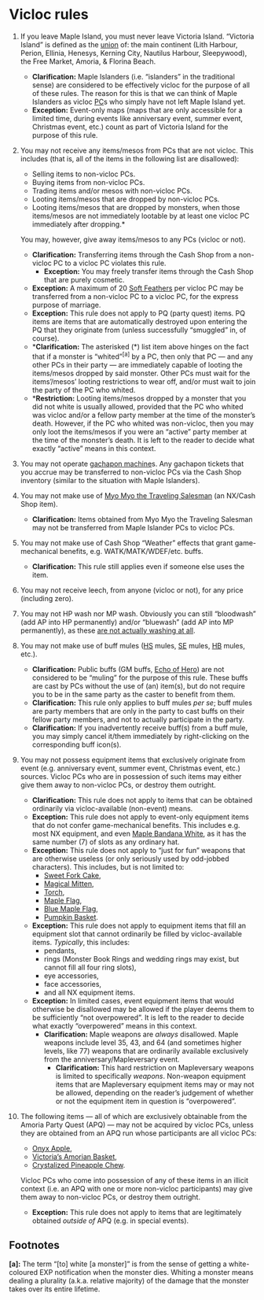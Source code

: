 # Vicloc rules

1. If you leave Maple Island, you must never leave Victoria Island. “Victoria
   Island” is defined as the [union][union] of: the main continent (Lith
   Harbour, Perion, Ellinia, Henesys, Kerning City, Nautilus Harbour,
   Sleepywood), the Free Market, Amoria, & Florina Beach.
    - **Clarification:** Maple Islanders (i\.e. “islanders” in the traditional
      sense) are considered to be effectively vicloc for the purpose of all of
      these rules. The reason for this is that we can think of Maple Islanders
      as vicloc [PC](https://en.wikipedia.org/wiki/Player_character)s who
      simply have not left Maple Island yet.
    - **Exception:** Event-only maps (maps that are only accessible for a
      limited time, during events like anniversary event, summer event,
      Christmas event, etc.) count as part of Victoria Island for the purpose
      of this rule.
2. You may not receive any items/mesos from PCs that are not vicloc. This
   includes (that is, all of the items in the following list are disallowed):
    - Selling items to non-vicloc PCs.
    - Buying items from non-vicloc PCs.
    - Trading items and/or mesos with non-vicloc PCs.
    - Looting items/mesos that are dropped by non-vicloc PCs.
    - Looting items/mesos that are dropped by monsters, when those items/mesos
      are not immediately lootable by at least one vicloc PC immediately after
      dropping.\*

   You may, however, give away items/mesos to any PCs (vicloc or not).

    - **Clarification:** Transferring items through the Cash Shop from a
      non-vicloc PC to a vicloc PC violates this rule.
        - **Exception:** You may freely transfer items through the Cash Shop
          that are purely cosmetic.
    - **Exception:** A maximum of 20 [Soft
      Feathers](https://maplelegends.com/lib/etc?id=4003005) per vicloc PC may
      be transferred from a non-vicloc PC to a vicloc PC, for the express
      purpose of marriage.
    - **Exception:** This rule does not apply to PQ (party quest) items. PQ
      items are items that are automatically destroyed upon entering the PQ
      that they originate from (unless successfully “smuggled” in, of course).
    - \***Clarification:** The asterisked (\*) list item above hinges on the
      fact that if a monster is “whited”<sup>\[a\]</sup> by a PC, then only
      that PC — and any other PCs in their party — are immediately capable of
      looting the items/mesos dropped by said monster. Other PCs must wait for
      the items’/mesos’ looting restrictions to wear off, and/or must wait to
      join the party of the PC who whited.
    - \***Restriction:** Looting items/mesos dropped by a monster that you did
      not white is usually allowed, provided that the PC who whited was vicloc
      and/or a fellow party member at the time of the monster’s death. However,
      if the PC who whited was non-vicloc, then you may only loot the
      items/mesos if you were an “active” party member at the time of the
      monster’s death. It is left to the reader to decide what exactly “active”
      means in this context.
3. You may not operate [gachapon
   machine](https://maplelegends.com/lib/npc?id=9100100)s. Any gachapon tickets
   that you accrue may be transferred to non-vicloc PCs via the Cash Shop
   inventory (similar to the situation with Maple Islanders).
4. You may not make use of [Myo Myo the Traveling
   Salesman](https://maplelegends.com/lib/cash?id=5450000) (an NX/Cash Shop
   item).
    - **Clarification:** Items obtained from Myo Myo the Traveling Salesman may
      not be transferred from Maple Islander PCs to vicloc PCs.
5. You may not make use of Cash Shop “Weather” effects that grant
   game-mechanical benefits, e\.g. WATK/MATK/WDEF/etc. buffs.
    - **Clarification:** This rule still applies even if someone else uses the
      item.
6. You may not receive leech, from anyone (vicloc or not), for any price
   (including zero).
7. You may not HP wash nor MP wash. Obviously you can still “bloodwash” (add AP
   into HP permanently) and/or “bluewash” (add AP into MP permanently), as
   these [are not actually washing at
   all](https://en.wiktionary.org/wiki/misnomer).
8. You may not make use of buff mules
   ([HS](https://maplelegends.com/lib/skill?id=2311003) mules,
   [SE](https://maplelegends.com/lib/skill?id=3121002) mules,
   [HB](https://maplelegends.com/lib/skill?id=1301007) mules, etc.).
    - **Clarification:** Public buffs (GM buffs, [Echo of
      Hero](https://maplelegends.com/lib/skill?id=1005)) are not considered to
      be “muling” for the purpose of this rule. These buffs are cast by PCs
      without the use of (an) item(s), but do not require you to be in the same
      party as the caster to benefit from them.
    - **Clarification:** This rule only applies to buff mules <i>per se</i>;
      buff mules are party members that are only in the party to cast buffs on
      their fellow party members, and not to actually participate in the party.
    - **Clarification:** If you inadvertently receive buff(s) from a buff mule,
      you may simply cancel it/them immediately by right-clicking on the
      corresponding buff icon(s).
9. You may not possess equipment items that exclusively originate from event
   (e\.g. anniversary event, summer event, Christmas event, etc.) sources.
   Vicloc PCs who are in possession of such items may either give them away to
   non-vicloc PCs, or destroy them outright.
    - **Clarification:** This rule does not apply to items that can be obtained
      ordinarily via vicloc-available (non-event) means.
    - **Exception:** This rule does not apply to event-only equipment items
      that do not confer game-mechanical benefits. This includes e\.g. most NX
      equipment, and even [Maple Bandana
      White](https://maplelegends.com/lib/equip?id=01002515), as it has the
      same number (7) of slots as any ordinary hat.
    - **Exception:** This rule does not apply to “just for fun” weapons that
      are otherwise useless (or only seriously used by odd-jobbed characters).
      This includes, but is not limited to:
        - [Sweet Fork Cake](https://maplelegends.com/lib/equip?id=01472088),
        - [Magical Mitten](https://maplelegends.com/lib/equip?id=01472063),
        - [Torch](https://maplelegends.com/lib/equip?id=01302084),
        - [Maple Flag](https://maplelegends.com/lib/equip?id=01302033),
        - [Blue Maple Flag](https://maplelegends.com/lib/equip?id=01302065),
        - [Pumpkin Basket](https://maplelegends.com/lib/equip?id=01302034).
    - **Exception:** This rule does not apply to equipment items that fill an
      equipment slot that cannot ordinarily be filled by vicloc-available
      items. _Typically_, this includes:
        - pendants,
        - rings (Monster Book Rings and wedding rings may exist, but cannot
          fill all four ring slots),
        - eye accessories,
        - face accessories,
        - and all NX equipment items.
    - **Exception:** In limited cases, event equipment items that would
      otherwise be disallowed may be allowed if the player deems them to be
      sufficiently “not overpowered”. It is left to the reader to decide what
      exactly “overpowered” means in this context.
        - **Clarification:** Maple weapons are _always_ disallowed. Maple
          weapons include level 35, 43, and 64 (and sometimes higher levels,
          like 77) weapons that are ordinarily available exclusively from the
          anniversary/Mapleversary event.
            - **Clarification:** This hard restriction on Mapleversary weapons
              is limited to specifically _weapons_. Non-weapon equipment items
              that are Mapleversary equipment items may or may not be allowed,
              depending on the reader’s judgement of whether or not the
              equipment item in question is “overpowered”.
10. The following items — all of which are exclusively obtainable from the
    Amoria Party Quest (APQ) — may not be acquired by vicloc PCs, unless they
    are obtained from an APQ run whose participants are all vicloc PCs:
    - [Onyx Apple](https://maplelegends.com/lib/use?id=2022179),
    - [Victoria’s Amorian Basket](https://maplelegends.com/lib/use?id=2022181),
    - [Crystalized Pineapple
      Chew](https://maplelegends.com/lib/use?id=2022182).

    Vicloc PCs who come into possession of any of these items in an illicit
    context (i\.e. an APQ with one or more non-vicloc participants) may give
    them away to non-vicloc PCs, or destroy them outright.
    - **Exception:** This rule does not apply to items that are legitimately
      obtained _outside of_ APQ (e\.g. in special events).

## Footnotes

**\[a\]:** The term “\[to\] white \[a monster\]” is from the sense of getting a
white-coloured EXP notification when the monster dies. Whiting a monster means
dealing a plurality (a\.k\.a. relative majority) of the damage that the monster
takes over its entire lifetime.

[union]: https://en.wikipedia.org/wiki/Union_(set_theory)
